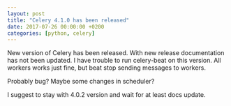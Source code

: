 ```yaml
---
layout: post
title: "Celery 4.1.0 has been released"
date: 2017-07-26 00:00:00 +0200
categories: [python, celery]
---
```


New version of Celery has been released. With new release documentation has not been updated.
I have trouble to run celery-beat on this version. All workers works just fine, but beat
stop sending messages to workers.

Probably bug? Maybe some changes in scheduler?

I suggest to stay with 4.0.2 version and wait for at least docs update.
